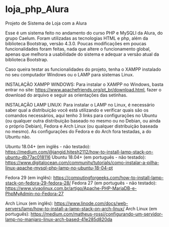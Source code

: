 # loja_php_Alura
Projeto de Sistema de Loja com a Alura

Esse é um sistema feito no andamento do curso PHP e MySQLI da Alura, do grupo Caelum.
Foram utilizadas as tecnologias HTML e php, além da biblioteca Bootstrap, versão 4.3.0.
Poucas modificações em poucas funcionalidades foram feitas, nada que altere o funcionamento global, apenas que melhora a usabilidade do sistema e adequar a versão atual da biblioteca Bootstrap.

Caso queira testar as funcionalidades do projeto, tenha o XAMPP instalado no seu computador Windows ou o LAMP para sistemas Linux.

INSTALAÇÃO XAMPP WINDOWS:
Para instalar o XAMPP no Windows, basta entrar no site: https://www.apachefriends.org/pt_br/download.html, fazer o download do arquivo e seguir as orientações das setinhas.

INSTALAÇÃO LAMP LINUX:
Para instalar o LAMP no Linux, é necessário saber qual a distribuição você está utilizando e verificar quais são os comandos necessários, aqui tenho 3 links para configurações no Ubuntu (ou qualquer outra distribuição baseado no mesmo ou no Debian, ou ainda o próprio Debian), Fedora e Arch Linux (ou qualquer distribuição baseada no mesmo). As configurações do Fedora e do Arch fora testadas, a do Ubuntu não.

Ubuntu 18.04+ (em inglês - não testado): https://medium.com/@jangid.hitesh2112/how-to-install-lamp-stack-on-ubuntu-db77ac018116
Ubuntu 18.04+ (em português - não testado): https://www.digitalocean.com/community/tutorials/como-instalar-a-pilha-linux-apache-mysql-php-lamp-no-ubuntu-18-04-pt

Fedora 29 (em inglês): https://computingforgeeks.com/how-to-install-lamp-stack-on-fedora-29-fedora-28/
Fedora 27 (em português - não testado): https://www.vivaolinux.com.br/artigo/Apache-PHP-MariaDB-e-PhpMyAdmin-no-Fedora-27

Arch Linux (em inglês): https://www.linode.com/docs/web-servers/lamp/how-to-install-a-lamp-stack-on-arch-linux/
Arch Linux (em português): https://medium.com/matheus-rossi/configurando-um-servidor-lamp-no-manjaro-linux-arch-based-41e285d820da
